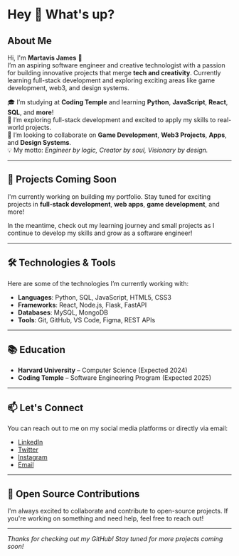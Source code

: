 # Hey 👋 What's up?

## About Me
Hi, I'm **Martavis James** 👋  
I’m an aspiring software engineer and creative technologist with a passion for building innovative projects that merge **tech and creativity**. Currently learning full-stack development and exploring exciting areas like game development, web3, and design systems.

🎓 I’m studying at **Coding Temple** and learning **Python**, **JavaScript**, **React**, **SQL**, and **more**!  
🌱 I’m exploring full-stack development and excited to apply my skills to real-world projects.  
👯 I’m looking to collaborate on **Game Development**, **Web3 Projects**, **Apps**, and **Design Systems**.  
💡 My motto: *Engineer by logic, Creator by soul, Visionary by design.*

---

## 🚀 Projects Coming Soon
I'm currently working on building my portfolio. Stay tuned for exciting projects in **full-stack development**, **web apps**, **game development**, and more!

In the meantime, check out my learning journey and small projects as I continue to develop my skills and grow as a software engineer!

---

## 🛠️ Technologies & Tools
Here are some of the technologies I’m currently working with:

- **Languages**: Python, SQL, JavaScript, HTML5, CSS3
- **Frameworks**: React, Node.js, Flask, FastAPI
- **Databases**: MySQL, MongoDB
- **Tools**: Git, GitHub, VS Code, Figma, REST APIs

---

## 📚 Education
- **Harvard University** – Computer Science (Expected 2024)  
- **Coding Temple** – Software Engineering Program (Expected 2025)

---

## 📫 Let's Connect
You can reach out to me on my social media platforms or directly via email:

- [LinkedIn](https://www.linkedin.com/in/martavis-j-9558852a6/)
- [Twitter](https://x.com/isiamtsibusotam)
- [Instagram](https://www.instagram.com/isiamtsibusotam/)
- [Email](mailto:15ehtkradliveegasgnikramylix34@gmail.com)

---

## 🤝 Open Source Contributions
I'm always excited to collaborate and contribute to open-source projects. If you're working on something and need help, feel free to reach out!

---

*Thanks for checking out my GitHub! Stay tuned for more projects coming soon!*


